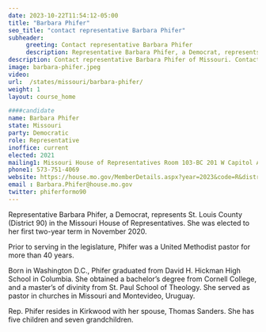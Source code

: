 ```yaml
---
date: 2023-10-22T11:54:12-05:00
title: "Barbara Phifer"
seo_title: "contact representative Barbara Phifer"
subheader:
     greeting: Contact representative Barbara Phifer
     description: Representative Barbara Phifer, a Democrat, represents St. Louis County (District 90) in the Missouri House of Representatives. She was elected to her first two-year term in November 2020.
description: Contact representative Barbara Phifer of Missouri. Contact information for Barbara Phifer includes email address, phone number, and mailing address.
image: barbara-phifer.jpeg
video:
url:  /states/missouri/barbara-phifer/
weight: 1
layout: course_home

####candidate
name: Barbara Phifer
state: Missouri
party: Democratic
role: Representative
inoffice: current
elected: 2021
mailing1: Missouri House of Representatives Room 103-BC 201 W Capitol Ave Jefferson City, MO 65101
phone1: 573-751-4069
website: https://house.mo.gov/MemberDetails.aspx?year=2023&code=R&district=087/
email : Barbara.Phifer@house.mo.gov
twitter: phiferformo90
---
```


Representative Barbara Phifer, a Democrat, represents St. Louis County (District 90) in the Missouri House of Representatives. She was elected to her first two-year term in November 2020.

Prior to serving in the legislature, Phifer was a United Methodist pastor for more than 40 years.

Born in Washington D.C., Phifer graduated from David H. Hickman High School in Columbia. She obtained a bachelor’s degree from Cornell College, and a master’s of divinity from St. Paul School of Theology. She served as pastor in churches in Missouri and Montevideo, Uruguay.

Rep. Phifer resides in Kirkwood with her spouse, Thomas Sanders. She has five children and seven grandchildren.
